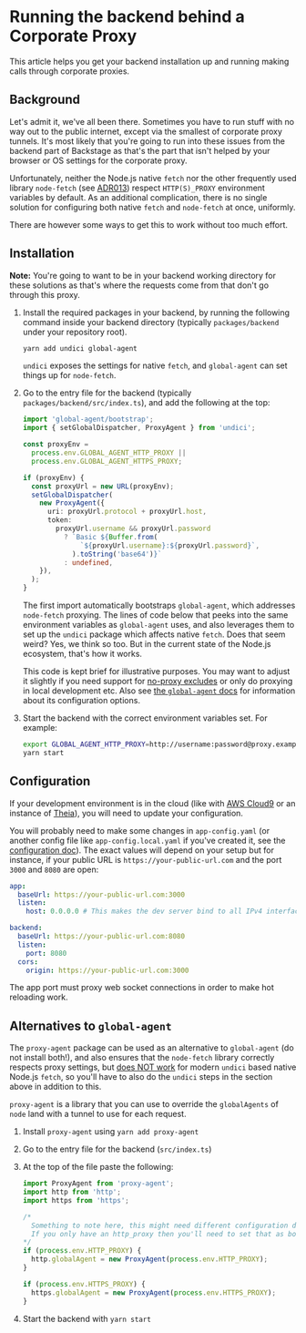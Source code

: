 # Running the backend behind a Corporate Proxy

This article helps you get your backend installation up and running making calls through corporate proxies.

## Background

Let's admit it, we've all been there. Sometimes you have to run stuff with no way out to the public internet, except via the smallest of corporate proxy tunnels. It's most likely that you're going to run into these issues from the backend part of Backstage as that's the part that isn't helped by your browser or OS settings for the corporate proxy.

Unfortunately, neither the Node.js native `fetch` nor the other frequently used library `node-fetch` (see [ADR013](https://backstage.io/docs/architecture-decisions/adrs-adr013)) respect `HTTP(S)_PROXY` environment variables by default. As an additional complication, there is no single solution for configuring both native `fetch` and `node-fetch` at once, uniformly.

There are however some ways to get this to work without too much effort.

## Installation

**Note:** You're going to want to be in your backend working directory for these solutions as that's where the requests come from that don't go through this proxy.

1. Install the required packages in your backend, by running the following command inside your backend directory (typically `packages/backend` under your repository root).

   ```bash
   yarn add undici global-agent
   ```

   `undici` exposes the settings for native `fetch`, and `global-agent` can set things up for `node-fetch`.

1. Go to the entry file for the backend (typically `packages/backend/src/index.ts`), and add the following at the top:

   ```ts
   import 'global-agent/bootstrap';
   import { setGlobalDispatcher, ProxyAgent } from 'undici';

   const proxyEnv =
     process.env.GLOBAL_AGENT_HTTP_PROXY ||
     process.env.GLOBAL_AGENT_HTTPS_PROXY;

   if (proxyEnv) {
     const proxyUrl = new URL(proxyEnv);
     setGlobalDispatcher(
       new ProxyAgent({
         uri: proxyUrl.protocol + proxyUrl.host,
         token:
           proxyUrl.username && proxyUrl.password
             ? `Basic ${Buffer.from(
                 `${proxyUrl.username}:${proxyUrl.password}`,
               ).toString('base64')}`
             : undefined,
       }),
     );
   }
   ```

   The first import automatically bootstraps `global-agent`, which addresses `node-fetch` proxying. The lines of code below that peeks into the same environment variables as `global-agent` uses, and also leverages them to set up the `undici` package which affects native `fetch`. Does that seem weird? Yes, we think so too. But in the current state of the Node.js ecosystem, that's how it works.

   This code is kept brief for illustrative purposes. You may want to adjust it slightly if you need support for [no-proxy excludes](https://gist.github.com/zicklag/1bb50db6c5138de347c224fda14286da) or only do proxying in local development etc. Also see [the `global-agent` docs](https://github.com/gajus/global-agent) for information about its configuration options.

1. Start the backend with the correct environment variables set. For example:

   ```sh
   export GLOBAL_AGENT_HTTP_PROXY=http://username:password@proxy.example.net:8888
   yarn start
   ```

## Configuration

If your development environment is in the cloud (like with [AWS Cloud9](https://aws.amazon.com/cloud9/) or an instance of [Theia](https://theia-ide.org/)), you will need to update your configuration.

You will probably need to make some changes in `app-config.yaml` (or another config file like `app-config.local.yaml` if you've created it, see the [configuration doc](https://backstage.io/docs/conf/#supplying-configuration)).
The exact values will depend on your setup but for instance, if your public URL is `https://your-public-url.com` and the port `3000` and `8080` are open:

```yaml
app:
  baseUrl: https://your-public-url.com:3000
  listen:
    host: 0.0.0.0 # This makes the dev server bind to all IPv4 interfaces and not just the baseUrl hostname

backend:
  baseUrl: https://your-public-url.com:8080
  listen:
    port: 8080
  cors:
    origin: https://your-public-url.com:3000
```

The app port must proxy web socket connections in order to make hot reloading work.

## Alternatives to `global-agent`

The `proxy-agent` package can be used as an alternative to `global-agent` (do not install both!), and also ensures that the `node-fetch` library correctly respects proxy settings, but [does NOT work](https://github.com/TooTallNate/proxy-agents/issues/239) for modern `undici` based native Node.js `fetch`, so you'll have to also do the `undici` steps in the section above in addition to this.

`proxy-agent` is a library that you can use to override the `globalAgents` of `node` land with a tunnel to use for each request.

1. Install `proxy-agent` using `yarn add proxy-agent`
2. Go to the entry file for the backend (`src/index.ts`)
3. At the top of the file paste the following:

   ```ts
   import ProxyAgent from 'proxy-agent';
   import http from 'http';
   import https from 'https';

   /*
     Something to note here, this might need different configuration depending on your own setup.
     If you only have an http_proxy then you'll need to set that as both the http and https globalAgent instead.
   */
   if (process.env.HTTP_PROXY) {
     http.globalAgent = new ProxyAgent(process.env.HTTP_PROXY);
   }

   if (process.env.HTTPS_PROXY) {
     https.globalAgent = new ProxyAgent(process.env.HTTPS_PROXY);
   }
   ```

4. Start the backend with `yarn start`
